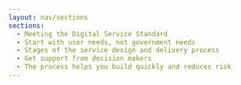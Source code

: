 ```yaml
---
layout: nav/sections
sections:
  - Meeting the Digital Service Standard
  - Start with user needs, not government needs
  - Stages of the service design and delivery process
  - Get support from decision makers
  - The process helps you build quickly and reduces risk
---
```

